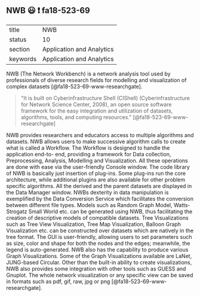 ## NWB :smiley: :exclamation: fa18-523-69


|          |                           |
| -------- | ------------------------- |
| title    | NWB                       | 
| status   | 10                        |
| section  | Application and Analytics |
| keywords | Application and Analytics |

NWB (The Network Workbench) is a network analysis tool used by professionals 
of diverse research fields for modelling and visualization of complex 
datasets [@fa18-523-69-www-researchgate].

> "It is built on Cyberinfrastructure Shell (CIShell)
> (Cyberinfrastructure for Network Science Center, 2008), an open source 
> software framework for the easy integration and utilization of datasets, 
> algorithms, tools, and computing resources." [@fa18-523-69-www-researchgate]

NWB provides researchers and educators access to multiple algorithms and
datasets. NWB allows users to make successive algorithm calls to create what is
called a Workflow. The Workflow is designed to handle the application end-to-
end, providing a framework for Data collection, Preprocessing, Analysis,
Modelling and Visualization. All these operations are done with ease via the
user-friendly Console window. The code library of NWB is basically just
insertion of plug-ins. Some plug-ins run the core architecture, while additional
plugins are also available for other problem specific algorithms. All the
derived and the parent datasets are displayed in the Data Manager window.
NWBs dexterity in data manipulation is exemplified by the Data Conversion
Service which facilitates the conversion between different file types. Models
such as Random Graph Model, Watts-Strogatz Small World etc. can be generated
using NWB, thus facilitating the creation of descriptive models of compatible
datasets. Tree Visualizations such as Tree View Visualization, Tree Map
Visualization, Balloon Graph Visualization etc. can be constructed over datasets
which are natively in the tree format. The GUI is user-friendly, allowing users
to set parameters such as size, color and shape for both the nodes and the
edges; meanwhile, the legend is auto-generated. NWB also has the capability to
produce various Graph Visualizations. Some of the Graph Visualizations available
are LaNet, JUNG-based Circular. Other than the built-in ability to create
visualizations, NWB also provides some integration with other tools such as
GUESS and Gnuplot. The whole network visualization or any specific view can be
saved in formats such as pdf, gif, raw, jpg or png [@fa18-523-69-www-researchgate].
